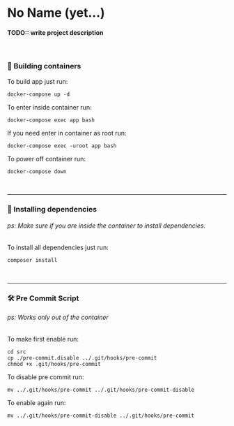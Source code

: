 # No Name (yet...)

#### TODO:: write project description

<br>

### 🐳 Building containers

To build app just run:
```
docker-compose up -d
```

To enter inside container run:
```
docker-compose exec app bash
```

If you need enter in container as root run:
```
docker-compose exec -uroot app bash
```

To power off container run:
```
docker-compose down
```
<br>
<hr>

### 🧰 Installing dependencies
###### ps: Make sure if you are inside the container to install dependencies.

To install all dependencies just run:
```
composer install
```
<br>
<hr>

### 🛠 Pre Commit Script

###### ps: Works only out of the container

To make first enable run: 
```
cd src
cp ./pre-commit.disable ../.git/hooks/pre-commit
chmod +x .git/hooks/pre-commit
```

To disable pre commit run:
```
mv ../.git/hooks/pre-commit ../.git/hooks/pre-commit-disable
```

To enable again run:
```
mv ../.git/hooks/pre-commit-disable ../.git/hooks/pre-commit
```
